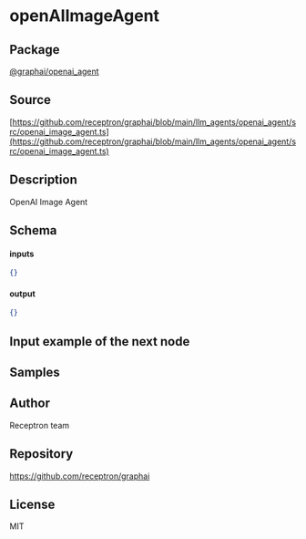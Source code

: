 # openAIImageAgent

## Package
[@graphai/openai_agent](https://www.npmjs.com/package/@graphai/openai_agent)
## Source
[https://github.com/receptron/graphai/blob/main/llm_agents/openai_agent/src/openai_image_agent.ts](https://github.com/receptron/graphai/blob/main/llm_agents/openai_agent/src/openai_image_agent.ts)

## Description

OpenAI Image Agent

## Schema

#### inputs

```json
{}
```

#### output

```json
{}
```

## Input example of the next node

## Samples

## Author

Receptron team

## Repository

https://github.com/receptron/graphai

## License

MIT

